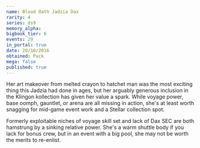 ```yaml
---
name: Blood Oath Jadzia Dax
rarity: 4
series: ds9
memory_alpha:
bigbook_tier: 6
events: 29
in_portal: true
date: 20/10/2016
obtained: Pack
mega: false
published: true
---
```


Her art makeover from melted crayon to hatchet man was the most exciting thing this Jadzia had done in ages, but her arguably generous inclusion in the Klingon kollection has given her value a spark. While voyage power, base oomph, gauntlet, or arena are all missing in action, she's at least worth snagging for mid-game event work and a Stellar collection spot.

Formerly exploitable niches of voyage skill set and lack of Dax SEC are both hamstrung by a sinking relative power. She's a warm shuttle body if you lack for bonus crew, but in an event with a big pool, she may not be worth the merits to re-enlist.
